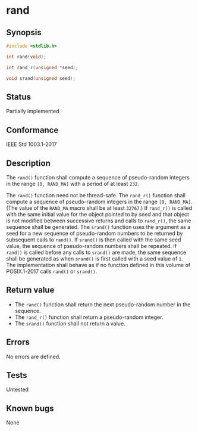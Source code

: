 # rand

## Synopsis

```c
#include <stdlib.h>

int rand(void);

int rand_r(unsigned *seed);

void srand(unsigned seed);
```

## Status

Partially implemented

## Conformance

IEEE Std 1003.1-2017

## Description

The `rand()` function shall compute a sequence of pseudo-random integers in the range `[0, RAND_MA]` with a period of
at least `232`.

 The `rand()` function need not be thread-safe.  The `rand_r()` function shall compute a sequence of pseudo-random
 integers in the range `[0, RAND_MA]`. (The value of the ``RAND_MA`` macro shall be at least `32767`.) If ``rand_r()``
 is called with the same initial value for the object pointed to by _seed_ and that object is not modified between
 successive returns and calls to `rand_r()`, the same sequence shall be generated.  The `srand()` function uses the
 argument as a seed for a new sequence of pseudo-random numbers to be returned by subsequent calls to `rand()`. If
 `srand()` is then called with the same seed value, the sequence of pseudo-random numbers shall be repeated. If `rand()`
 is called before any calls to `srand()` are made, the same sequence shall be generated as when `srand()` is first
 called with a seed value of `1`. The implementation shall behave as if no function defined in this volume of
 POSIX.1-2017 calls `rand()` or `srand()`.

## Return value

* The `rand()` function shall return the next pseudo-random number in the sequence.
* The `rand_r()` function shall return a pseudo-random integer.
* The `srand()` function shall not return a value.

## Errors

No errors are defined.

## Tests

Untested

## Known bugs

None
